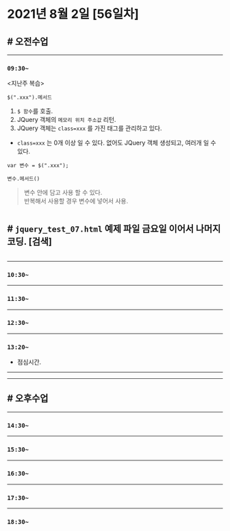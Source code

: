 # 2021년 8월 2일 [56일차]

## # 오전수업
----
### `09:30~`

<지난주 복습>

```
$(".xxx").메서드
```

1. `$ 함수`를 호출.
2. JQuery 객체의 `메모리 위치 주소값` 리턴. 
3. JQuery 객체는 `class=xxx` 를 가진 태그를 관리하고 있다. 

- `class=xxx` 는 0개 이상 일 수 있다. 없어도 JQuery 객체 생성되고, 여러개 일 수 있다. 


```
var 변수 = $(".xxx");

변수.메서드()
```
> 변수 안에 담고 사용 할 수 있다.  
> 반복해서 사용할 경우 변수에 넣어서 사용.  

#

## # `jquery_test_07.html` 예제 파일 금요일 이어서 나머지 코딩.  [검색]  

```javascript

```



















----
### `10:30~`








----
### `11:30~`








----
### `12:30~`








----
### `13:20~`

  - 점심시간.

---
---

## # 오후수업

---
### `14:30~`










---
### `15:30~`









----
### `16:30~`








----
### `17:30~`








----
### `18:30~`
